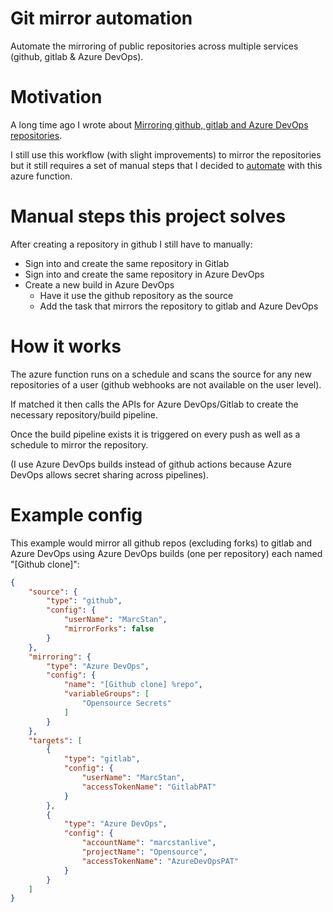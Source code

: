 # Git mirror automation

Automate the mirroring of public repositories across multiple services (github, gitlab & Azure DevOps).

# Motivation

A long time ago I wrote about [Mirroring github, gitlab and Azure DevOps repositories](https://marcstan.net/blog/2018/08/31/Mirror-github-gitlab-and-VSTS-repositories/).

I still use this workflow (with slight improvements) to mirror the repositories but it still requires a set of manual steps that I decided to [automate](https://xkcd.com/1319/) with this azure function.

# Manual steps this project solves

After creating a repository in github I still have to manually:

* Sign into and create the same repository in Gitlab
* Sign into and create the same repository in Azure DevOps
* Create a new build in Azure DevOps
    * Have it use the github repository as the source
    * Add the task that mirrors the repository to gitlab and Azure DevOps

# How it works

The azure function runs on a schedule and scans the source for any new repositories of a user (github webhooks are not available on the user level).

If matched it then calls the APIs for Azure DevOps/Gitlab to create the necessary repository/build pipeline.

Once the build pipeline exists it is triggered on every push as well as a schedule to mirror the repository.

(I use Azure DevOps builds instead of github actions because Azure DevOps allows secret sharing across pipelines).

# Example config

This example would mirror all github repos (excluding forks) to gitlab and Azure DevOps using Azure DevOps builds (one per repository) each named "[Github clone]":
``` json
{
    "source": {
        "type": "github",
        "config": {
            "userName": "MarcStan",
            "mirrorForks": false
        }
    },
    "mirroring": {
        "type": "Azure DevOps",
        "config": {
            "name": "[Github clone] %repo",
            "variableGroups": [
                "Opensource Secrets"
            ]
        }
    },
    "targets": [
        {
            "type": "gitlab",
            "config": {
                "userName": "MarcStan",
                "accessTokenName": "GitlabPAT"
            }
        },
        {
            "type": "Azure DevOps",
            "config": {
                "accountName": "marcstanlive",
                "projectName": "Opensource",
                "accessTokenName": "AzureDevOpsPAT"
            }
        }
    ]
}
```
